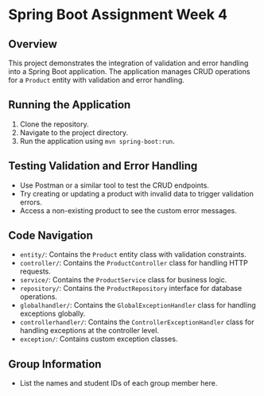 # Spring Boot Assignment Week 4

## Overview
This project demonstrates the integration of validation and error handling into a Spring Boot application. The application manages CRUD operations for a `Product` entity with validation and error handling.

## Running the Application
1. Clone the repository.
2. Navigate to the project directory.
3. Run the application using `mvn spring-boot:run`.

## Testing Validation and Error Handling
- Use Postman or a similar tool to test the CRUD endpoints.
- Try creating or updating a product with invalid data to trigger validation errors.
- Access a non-existing product to see the custom error messages.

## Code Navigation
- `entity/`: Contains the `Product` entity class with validation constraints.
- `controller/`: Contains the `ProductController` class for handling HTTP requests.
- `service/`: Contains the `ProductService` class for business logic.
- `repository/`: Contains the `ProductRepository` interface for database operations.
- `globalhandler/`: Contains the `GlobalExceptionHandler` class for handling exceptions globally.
- `controllerhandler/`: Contains the `ControllerExceptionHandler` class for handling exceptions at the controller level.
- `exception/`: Contains custom exception classes.

## Group Information
- List the names and student IDs of each group member here.

